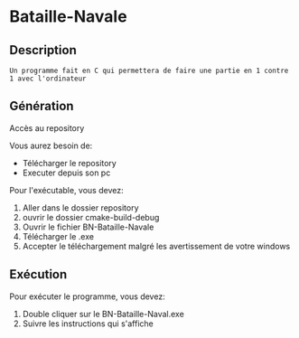 # Bataille-Navale

## Description
	Un programme fait en C qui permettera de faire une partie en 1 contre 1 avec l'ordinateur

## Génération

Accès au repository

Vous aurez besoin de:

- Télécharger le repository
- Executer depuis son pc 


Pour l'exécutable, vous devez:

1. Aller dans le dossier repository
1. ouvrir le dossier cmake-build-debug
1. Ouvrir le fichier BN-Bataille-Navale
1. Télécharger le .exe
1. Accepter le téléchargement malgré les avertissement de votre windows

## Exécution

Pour exécuter le programme, vous devez:

1. Double cliquer sur le BN-Bataille-Naval.exe
1. Suivre les instructions qui s'affiche

